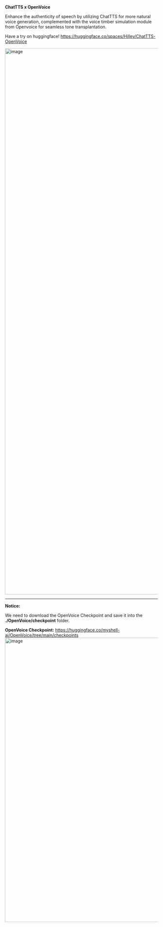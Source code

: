 __ChatTTS x OpenVoice__

Enhance the authenticity of speech by utilizing ChatTTS for more natural voice generation, complemented with the voice timber simulation module from Openvoice for seamless tone transplantation.

Have a try on huggingface!
https://huggingface.co/spaces/Hilley/ChatTTS-OpenVoice

<img width="1792" alt="image" src="https://github.com/HKoon/ChatTTS-OpenVoice/assets/24382626/9d9592f1-b527-4c7a-b7f8-caf2cd25bc1d">



---
__Notice:__

We need to download the OpenVoice Checkpoint and save it into the __./OpenVoice/checkpoint__ folder.

__OpenVoice Checkpoint:__ https://huggingface.co/myshell-ai/OpenVoice/tree/main/checkpoints
<img width="933" alt="image" src="https://github.com/user-attachments/assets/8ff87528-805e-4ba9-82fb-4571cc456fd6">
